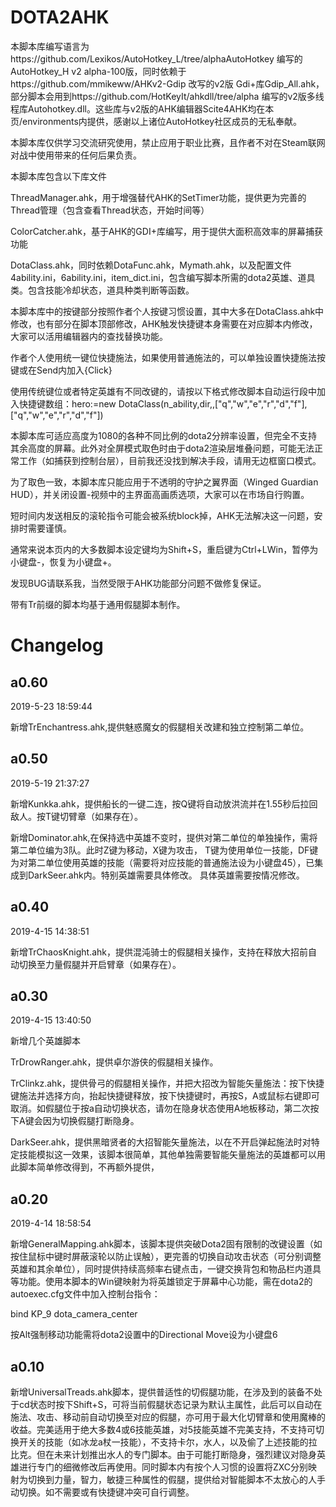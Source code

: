 # DOTA2AHK

本脚本库编写语言为https://github.com/Lexikos/AutoHotkey_L/tree/alphaAutoHotkey 编写的AutoHotkey_H v2 alpha-100版，同时依赖于https://github.com/mmikeww/AHKv2-Gdip 改写的v2版 Gdi+库Gdip_All.ahk，部分脚本会用到https://github.com/HotKeyIt/ahkdll/tree/alpha 编写的v2版多线程库Autohotkey.dll。这些库与v2版的AHK编辑器Scite4AHK均在本页/environments内提供，感谢以上诸位AutoHotkey社区成员的无私奉献。

本脚本库仅供学习交流研究使用，禁止应用于职业比赛，且作者不对在Steam联网对战中使用带来的任何后果负责。

本脚本库包含以下库文件

ThreadManager.ahk，用于增强替代AHK的SetTimer功能，提供更为完善的Thread管理（包含查看Thread状态，开始时间等）

ColorCatcher.ahk，基于AHK的GDI+库编写，用于提供大面积高效率的屏幕捕获功能

DotaClass.ahk，同时依赖DotaFunc.ahk，Mymath.ahk，以及配置文件4ability.ini，6ability.ini，item_dict.ini，包含编写脚本所需的dota2英雄、道具类。包含技能冷却状态，道具种类判断等函数。

本脚本库中的按键部分按照作者个人按键习惯设置，其中大多在DotaClass.ahk中修改，也有部分在脚本顶部修改，AHK触发快捷键本身需要在对应脚本内修改，大家可以活用编辑器内的查找替换功能。

作者个人使用统一键位快捷施法，如果使用普通施法的，可以单独设置快捷施法按键或在Send内加入{Click}

使用传统键位或者特定英雄有不同改键的，请按以下格式修改脚本自动运行段中加入快捷键数组：hero:=new DotaClass(n_ability,dir,,["q","w","e","r","d","f"],["q","w","e","r","d","f"])

本脚本库可适应高度为1080的各种不同比例的dota2分辨率设置，但完全不支持其余高度的屏幕。此外对全屏模式取色时由于dota2渲染层堆叠问题，可能无法正常工作（如捕获到控制台层），目前我还没找到解决手段，请用无边框窗口模式。

为了取色一致，本脚本库只能应用于不透明的守护之翼界面（Winged Guardian HUD），并关闭设置-视频中的主界面高画质选项，大家可以在市场自行购置。

短时间内发送相反的滚轮指令可能会被系统block掉，AHK无法解决这一问题，安排时需要谨慎。

通常来说本页内的大多数脚本设定键均为Shift+S，重启键为Ctrl+LWin，暂停为小键盘-，恢复为小键盘+。

发现BUG请联系我，当然受限于AHK功能部分问题不做修复保证。

带有Tr前缀的脚本均基于通用假腿脚本制作。

# Changelog
## a0.60
2019-5-23 18:59:44

新增TrEnchantress.ahk,提供魅惑魔女的假腿相关改建和独立控制第二单位。


## a0.50
2019-5-19 21:37:27

新增Kunkka.ahk，提供船长的一键二连，按Q键将自动放洪流并在1.55秒后拉回敌人。按T键切臂章（如果存在）。

新增Dominator.ahk,在保持选中英雄不变时，提供对第二单位的单独操作，需将第二单位编为3队。此时Z键为移动，X键为攻击，
T键为使用单位一技能，DF键为对第二单位使用英雄的技能（需要将对应技能的普通施法设为小键盘45），已集成到DarkSeer.ahk内。特别英雄需要具体修改。
具体英雄需要按情况修改。

## a0.40
2019-4-15 14:38:51

新增TrChaosKnight.ahk，提供混沌骑士的假腿相关操作，支持在释放大招前自动切换至力量假腿并开启臂章（如果存在）。

## a0.30
2019-4-15 13:40:50

新增几个英雄脚本

TrDrowRanger.ahk，提供卓尔游侠的假腿相关操作。

TrClinkz.ahk，提供骨弓的假腿相关操作，并把大招改为智能矢量施法：按下快捷键施法并选择方向，抬起快捷键释放，按下快捷键时，再按S，A或鼠标右键即可取消。如假腿位于按a自动切换状态，请勿在隐身状态使用A地板移动，第二次按下A键会因为切换假腿打断隐身。

DarkSeer.ahk，提供黑暗贤者的大招智能矢量施法，以在不开启弹起施法时对特定技能模拟这一效果，该脚本很简单，其他单独需要智能矢量施法的英雄都可以用此脚本简单修改得到，不再额外提供，

## a0.20

2019-4-14 18:58:54

新增GeneralMapping.ahk脚本，该脚本提供突破Dota2固有限制的改键设置（如按住鼠标中键时屏蔽滚轮以防止误触），更完善的切换自动攻击状态（可分别调整英雄和其余单位），同时提供持续高频率右键点击，一键交换背包和物品栏内道具等功能。使用本脚本的Win键映射为将英雄锁定于屏幕中心功能，需在dota2的autoexec.cfg文件中加入控制台指令：


bind KP_9 dota_camera_center


按Alt强制移动功能需将dota2设置中的Directional Move设为小键盘6

## a0.10

新增UniversalTreads.ahk脚本，提供普适性的切假腿功能，在涉及到的装备不处于cd状态时按下Shift+S，可将当前假腿状态记录为默认主属性，此后可以自动在施法、攻击、移动前自动切换至对应的假腿，亦可用于最大化切臂章和使用魔棒的收益。完美适用于绝大多数4或6技能英雄，对5技能英雄不完美支持，不支持可切换开关的技能（如冰龙a杖一技能），不支持卡尔，水人，以及偷了上述技能的拉比克。但在未来计划推出水人的专门脚本。由于可能打断隐身，强烈建议对隐身英雄进行专门的细微修改后再使用。同时脚本内有按个人习惯的设置将ZXC分别映射为切换到力量，智力，敏捷三种属性的假腿，提供给对智能脚本不太放心的人手动切换。如不需要或有快捷键冲突可自行调整。
